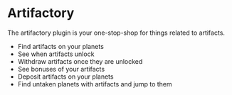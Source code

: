 # Artifactory

The artifactory plugin is your one-stop-shop for things related to artifacts.

* Find artifacts on your planets
* See when artifacts unlock
* Withdraw artifacts once they are unlocked
* See bonuses of your artifacts
* Deposit artifacts on your planets
* Find untaken planets with artifacts and jump to them

